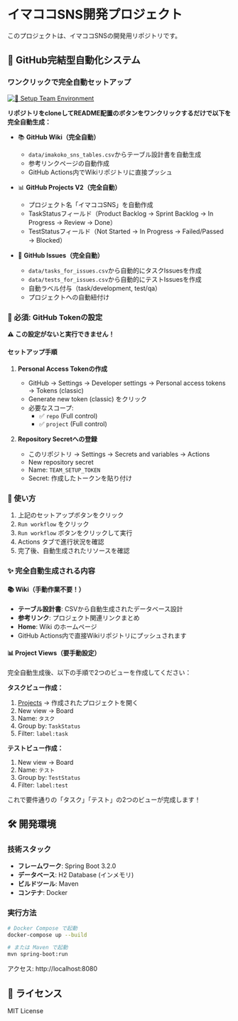 # イマココSNS開発プロジェクト

このプロジェクトは、イマココSNSの開発用リポジトリです。

## 🚀 GitHub完結型自動化システム

### ワンクリックで完全自動セットアップ

[![🚀 Setup Team Environment](https://img.shields.io/badge/🚀_Setup-Click_to_Start-success?style=for-the-badge&logo=github)](../../actions/workflows/setup.yml)

**リポジトリをcloneしてREADME配置のボタンをワンクリックするだけで以下を完全自動生成：**

- 📚 **GitHub Wiki（完全自動）**
  - `data/imakoko_sns_tables.csv`からテーブル設計書を自動生成
  - 参考リンクページの自動作成
  - GitHub Actions内でWikiリポジトリに直接プッシュ
  
- 📊 **GitHub Projects V2（完全自動）**
  - プロジェクト名「イマココSNS」を自動作成
  - TaskStatusフィールド（Product Backlog → Sprint Backlog → In Progress → Review → Done）
  - TestStatusフィールド（Not Started → In Progress → Failed/Passed → Blocked）
  
- 🎯 **GitHub Issues（完全自動）**
  - `data/tasks_for_issues.csv`から自動的にタスクIssuesを作成
  - `data/tests_for_issues.csv`から自動的にテストIssuesを作成
  - 自動ラベル付与（task/development, test/qa）
  - プロジェクトへの自動紐付け

### 🔑 必須: GitHub Tokenの設定

**⚠️ この設定がないと実行できません！**

#### セットアップ手順

1. **Personal Access Tokenの作成**
   - GitHub → Settings → Developer settings → Personal access tokens → Tokens (classic)
   - Generate new token (classic) をクリック
   - 必要なスコープ:
     - ✅ `repo` (Full control)
     - ✅ `project` (Full control)
   
2. **Repository Secretへの登録**
   - このリポジトリ → Settings → Secrets and variables → Actions
   - New repository secret
   - Name: `TEAM_SETUP_TOKEN`
   - Secret: 作成したトークンを貼り付け

### 📖 使い方

1. 上記のセットアップボタンをクリック
2. `Run workflow` をクリック  
3. `Run workflow` ボタンをクリックして実行
4. Actions タブで進行状況を確認
5. 完了後、自動生成されたリソースを確認

### ✨ 完全自動生成される内容

#### 📚 Wiki（手動作業不要！）
- **テーブル設計書**: CSVから自動生成されたデータベース設計
- **参考リンク**: プロジェクト関連リンクまとめ  
- **Home**: Wiki のホームページ
- GitHub Actions内で直接Wikiリポジトリにプッシュされます

#### 📊 Project Views（要手動設定）
完全自動生成後、以下の手順で2つのビューを作成してください：

**タスクビュー作成：**
1. [Projects](../../projects) → 作成されたプロジェクトを開く
2. New view → Board
3. Name: `タスク`
4. Group by: `TaskStatus`
5. Filter: `label:task`

**テストビュー作成：**
1. New view → Board  
2. Name: `テスト`
3. Group by: `TestStatus`
4. Filter: `label:test`

これで要件通りの「タスク」「テスト」の2つのビューが完成します！

## 🛠️ 開発環境

### 技術スタック

- **フレームワーク**: Spring Boot 3.2.0
- **データベース**: H2 Database (インメモリ)
- **ビルドツール**: Maven
- **コンテナ**: Docker

### 実行方法

```bash
# Docker Compose で起動
docker-compose up --build

# または Maven で起動
mvn spring-boot:run
```

アクセス: http://localhost:8080

## 📝 ライセンス

MIT License

